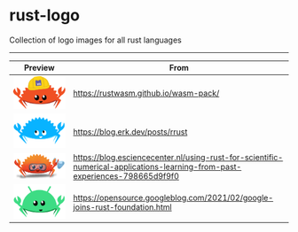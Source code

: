 # rust-logo
Collection of logo images for all rust languages

---

|  Preview   | From  |
|  ----  | ----  |
| <img src="./images/1659948245306.png" />  | https://rustwasm.github.io/wasm-pack/ |
| <img src="./images/1659948054080.png" />  | https://blog.erk.dev/posts/rrust |
| <img src="./images/1659949385326.png" />  | https://blog.esciencecenter.nl/using-rust-for-scientific-numerical-applications-learning-from-past-experiences-798665d9f9f0 |
| <img src="./images/1659949507581.png" />  | https://opensource.googleblog.com/2021/02/google-joins-rust-foundation.html |

